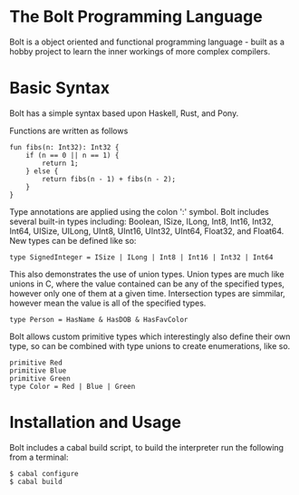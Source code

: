 # The Bolt Programming Language

Bolt is a object oriented and functional programming language - built as a hobby project
to learn the inner workings of more complex compilers.

# Basic Syntax

Bolt has a simple syntax based upon Haskell, Rust, and Pony.

Functions are written as follows

    fun fibs(n: Int32): Int32 {
        if (n == 0 || n == 1) {
            return 1;
        } else {
            return fibs(n - 1) + fibs(n - 2);
        }
    }

Type annotations are applied using the colon ':' symbol. Bolt includes several built-in types
including: Boolean, ISize, ILong, Int8, Int16, Int32, Int64, UISize, UILong, UInt8, UInt16, UInt32,
UInt64, Float32,  and Float64. New types can be defined like so:

    type SignedInteger = ISize | ILong | Int8 | Int16 | Int32 | Int64

This also demonstrates the use of union types. Union types are much like unions in C, where the
value contained can be any of the specified types, however only one of them at a given time.
Intersection types are simmilar, however mean the value is all of the specified types.

    type Person = HasName & HasDOB & HasFavColor

Bolt allows custom primitive types which interestingly also define their own type, so can be combined
with type unions to create enumerations, like so.

    primitive Red
    primitive Blue
    primitive Green
    type Color = Red | Blue | Green

# Installation and Usage

Bolt includes a cabal build script, to build the interpreter run the following from a terminal:

    $ cabal configure
    $ cabal build
